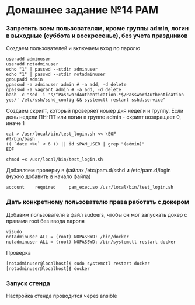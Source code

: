 # Домашнее задание №14 PAM
### Запретить всем пользователям, кроме группы admin, логин в выходные (суббота и воскресенье), без учета праздников

Создаем пользователей и включаем вход по паролю
```
useradd adminuser
useradd notadminuser
echo "1" | passwd --stdin adminuser
echo "1" | passwd --stdin notadminuser
groupadd admin
gpasswd -a adminuser admin # -a add, -d delete
gpasswd -a vagrant admin # -a add, -d delete
bash -c "sed -i 's/^PasswordAuthentication.*$/PasswordAuthentication yes/' /etc/ssh/sshd_config && systemctl restart sshd.service"
```
Создаем скрипт, который проверяет номер дня недели и группу. Если день недели ПН-ПТ или логин в группе admin - скрипт возвращает 0, иначе 1
```
cat > /usr/local/bin/test_login.sh << \EOF
#!/bin/bash
(( `date +%u` < 6 )) || id $PAM_USER | grep "(admin)"
EOF

chmod +x /usr/local/bin/test_login.sh
```
Добавляем проверку в файлах /etc/pam.d/sshd и /etc/pam.d/login (нужно добавить в начало файла)
```
account    required     pam_exec.so /usr/local/bin/test_login.sh
```
### Дать конкретному пользователю права работать с докером

Добавим пользователя в файл sudoers, чтобы он мог запускать докер с правами root без ввода пароля
```
visudo
notadminuser ALL = (root) NOPASSWD: /bin/docker
notadminuser ALL = (root) NOPASSWD: /bin/systemctl restart docker
```
Проверка
```
[notadminuser@localhost]$ sudo systemctl restart docker
[notadminuser@localhost]$ docker
```
### Запуск стенда

Настройка стенда проводится через ansible

